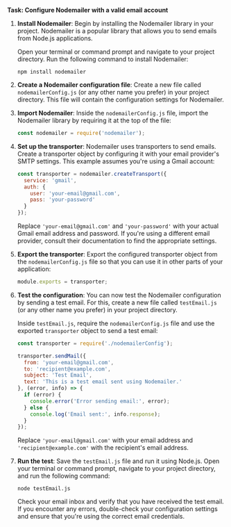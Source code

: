 
**Task: Configure Nodemailer with a valid email account**

1. **Install Nodemailer**: Begin by installing the Nodemailer library in your project. Nodemailer is a popular library that allows you to send emails from Node.js applications.

   Open your terminal or command prompt and navigate to your project directory. Run the following command to install Nodemailer:

   ```shell
   npm install nodemailer
   ```

2. **Create a Nodemailer configuration file**: Create a new file called `nodemailerConfig.js` (or any other name you prefer) in your project directory. This file will contain the configuration settings for Nodemailer.

3. **Import Nodemailer**: Inside the `nodemailerConfig.js` file, import the Nodemailer library by requiring it at the top of the file:

   ```javascript
   const nodemailer = require('nodemailer');
   ```

4. **Set up the transporter**: Nodemailer uses transporters to send emails. Create a transporter object by configuring it with your email provider's SMTP settings. This example assumes you're using a Gmail account:

   ```javascript
   const transporter = nodemailer.createTransport({
     service: 'gmail',
     auth: {
       user: 'your-email@gmail.com',
       pass: 'your-password'
     }
   });
   ```

   Replace `'your-email@gmail.com'` and `'your-password'` with your actual Gmail email address and password. If you're using a different email provider, consult their documentation to find the appropriate settings.

5. **Export the transporter**: Export the configured transporter object from the `nodemailerConfig.js` file so that you can use it in other parts of your application:

   ```javascript
   module.exports = transporter;
   ```

6. **Test the configuration**: You can now test the Nodemailer configuration by sending a test email. For this, create a new file called `testEmail.js` (or any other name you prefer) in your project directory.

   Inside `testEmail.js`, require the `nodemailerConfig.js` file and use the exported `transporter` object to send a test email:

   ```javascript
   const transporter = require('./nodemailerConfig');

   transporter.sendMail({
     from: 'your-email@gmail.com',
     to: 'recipient@example.com',
     subject: 'Test Email',
     text: 'This is a test email sent using Nodemailer.'
   }, (error, info) => {
     if (error) {
       console.error('Error sending email:', error);
     } else {
       console.log('Email sent:', info.response);
     }
   });
   ```

   Replace `'your-email@gmail.com'` with your email address and `'recipient@example.com'` with the recipient's email address.

7. **Run the test**: Save the `testEmail.js` file and run it using Node.js. Open your terminal or command prompt, navigate to your project directory, and run the following command:

   ```shell
   node testEmail.js
   ```

   Check your email inbox and verify that you have received the test email. If you encounter any errors, double-check your configuration settings and ensure that you're using the correct email credentials.

